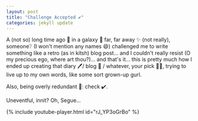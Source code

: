 ```yaml
---
layout: post
title: "Challenge Accepted ✔️"
categories: jekyll update
---
```


A (not so) long time ago 📅 in a galaxy 🌌 far, far away ✨ (not really), someone❔ (I won't mention any names 😄) challenged me to write something like a retro (as in kitsh) blog post... and I couldn't really resist (O my precious ego, where art thou?)... and that's it... this is pretty much how I ended up creating that diary 🖊️/ blog 📔 / whatever, your pick 🤷‍♀️, trying to live up to my own words, like some sort grown-up gurl.

Also, being overly redundant 💬: check ✔️.

Uneventful, innit? Oh, Segue...

{% include youtube-player.html id="rJ_YP3oGrBo" %}
